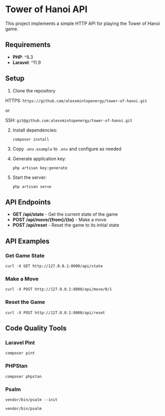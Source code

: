 # Tower of Hanoi API

This project implements a simple HTTP API for playing the Tower of Hanoi game.

## Requirements

- **PHP**: ^8.3
- **Laravel**: ^11.9

## Setup

1. Clone the repository

HTTPS: `https://github.com/alexxmintopenergy/tower-of-hanoi.git` 

or

SSH: `git@github.com:alexxmintopenergy/tower-of-hanoi.git`

2. Install dependencies:
   ```
   composer install
   ```
3. Copy `.env.example` to `.env` and configure as needed

4. Generate application key:
   ```
   php artisan key:generate
   ```
5. Start the server:
   ```
   php artisan serve
   ```

## API Endpoints

- **GET /api/state** - Get the current state of the game
- **POST /api/move/{from}/{to}** - Make a move
- **POST /api/reset** - Reset the game to its initial state

## API Examples

### Get Game State

`curl -X GET http://127.0.0.1:8000/api/state`

### Make a Move

`curl -X POST http://127.0.0.1:8000/api/move/0/1`

### Reset the Game

`curl -X POST http://127.0.0.1:8000/api/reset
`

## Code Quality Tools

### Laravel Pint

```
composer pint
```

### PHPStan

```
composer phpstan
```

### Psalm

`vendor/bin/psalm --init`

`vendor/bin/psalm`
